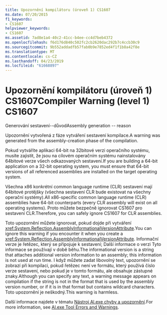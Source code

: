 ```yaml
---
title: Upozornění kompilátoru (úroveň 1) CS1607
ms.date: 07/20/2015
f1_keywords:
- CS1607
helpviewer_keywords:
- CS1607
ms.assetid: 7ad8e1a4-40c2-41cc-b4ee-cc4d7beb4372
ms.openlocfilehash: f6d176d840c502fc2cb2620dac292b7c4ccb30c9
ms.sourcegitcommit: 9b552addadfb57fab0b9e7852ed4f1f1b8a42f8e
ms.translationtype: MT
ms.contentlocale: cs-CZ
ms.lasthandoff: 04/23/2019
ms.locfileid: "61668897"
---
```

# <a name="compiler-warning-level-1-cs1607"></a><span data-ttu-id="39d9d-102">Upozornění kompilátoru (úroveň 1) CS1607</span><span class="sxs-lookup"><span data-stu-id="39d9d-102">Compiler Warning (level 1) CS1607</span></span>
<span data-ttu-id="39d9d-103">Generování sestavení--důvod</span><span class="sxs-lookup"><span data-stu-id="39d9d-103">Assembly generation -- reason</span></span>  
  
 <span data-ttu-id="39d9d-104">Upozornění vytvořená z fáze vytváření sestavení kompilace.</span><span class="sxs-lookup"><span data-stu-id="39d9d-104">A warning was generated from the assembly-creation phase of the compilation.</span></span>  
  
 <span data-ttu-id="39d9d-105">Pokud vytváříte aplikaci 64-bit na 32bitové verzi operačního systému, musíte zajistit, že jsou na cílovém operačním systému nainstalovány 64bitové verze všech odkazovaných sestavení.</span><span class="sxs-lookup"><span data-stu-id="39d9d-105">If you are building a 64-bit application on a 32-bit operating system, you must ensure that 64-bit versions of all referenced assemblies are installed on the target operating system.</span></span>  
  
 <span data-ttu-id="39d9d-106">Všechna x86 konkrétní common language runtime (CLR) sestavení mají 64bitové protějšky (všechna sestavení CLR bude existovat na všechny operační systémy).</span><span class="sxs-lookup"><span data-stu-id="39d9d-106">All x86-specific common language runtime (CLR) assemblies have 64-bit counterparts (every CLR assembly will exist on all operating systems).</span></span> <span data-ttu-id="39d9d-107">Proto můžete bezpečně ignorovat CS1607 pro sestavení CLR.</span><span class="sxs-lookup"><span data-stu-id="39d9d-107">Therefore, you can safely ignore CS1607 for CLR assemblies.</span></span>  
  
 <span data-ttu-id="39d9d-108">Toto upozornění můžete ignorovat, pokud dojde při vytváření <xref:System.Reflection.AssemblyInformationalVersionAttribute>.</span><span class="sxs-lookup"><span data-stu-id="39d9d-108">You can ignore this warning if you encounter it when you create a <xref:System.Reflection.AssemblyInformationalVersionAttribute>.</span></span> <span data-ttu-id="39d9d-109">Informační verze je řetězec, který se připojuje k sestavení; Další informace o verzi Tyto informace se používají v době běhu.</span><span class="sxs-lookup"><span data-stu-id="39d9d-109">The informational version is a string that attaches additional version information to an assembly; this information is not used at run time.</span></span> <span data-ttu-id="39d9d-110">I když můžete zadat libovolný text, upozornění se zobrazí při kompilaci, pokud řetězec není ve formátu, který používá číslo verze sestavení, nebo pokud je v tomto formátu, ale obsahuje zástupné znaky.</span><span class="sxs-lookup"><span data-stu-id="39d9d-110">Although you can specify any text, a warning message appears on compilation if the string is not in the format that is used by the assembly version number, or if it is in that format but contains wildcard characters.</span></span> <span data-ttu-id="39d9d-111">Toto upozornění je neškodný.</span><span class="sxs-lookup"><span data-stu-id="39d9d-111">This warning is harmless.</span></span>  
  
 <span data-ttu-id="39d9d-112">Další informace najdete v tématu [Nástroj Al.exe chyby a upozornění](../../../framework/tools/al-exe-assembly-linker.md#errors-and-warnings).</span><span class="sxs-lookup"><span data-stu-id="39d9d-112">For more information, see [Al.exe Tool Errors and Warnings](../../../framework/tools/al-exe-assembly-linker.md#errors-and-warnings).</span></span>
